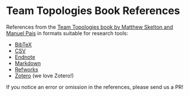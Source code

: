# Team Topologies Book References

References from the [Team Topologies book by Matthew Skelton and Manuel Pais](https://teamtopologies.com/book) in formats suitable for research tools:

* [BibTeX](Team-Topologies-references-BibTeX.bib)
* [CSV](Team-Topologies-references-CSV.csv)
* [Endnote](Team-Topologies-references-Endnote.xml)
* [Markdown](Team-Topologies-references-Markdown.md)
* [Refworks](Team-Topologies-references-Refworks.txt)
* [Zotero](Team-Topologies-references-Zotero.rdf) (we love Zotero!)

If you notice an error or omission in the references, please send us a PR!
